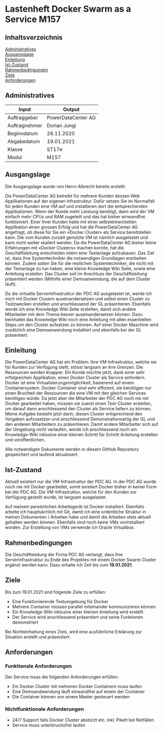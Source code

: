 # Lastenheft Docker Swarm as a Service M157

## Inhaltsverzeichnis

[Administratives](#Administratives)  
[Ausgangslage](#Ausgangslage)  
[Einleitung](#Einleitung)  
[Ist-Zustand](#Ist-Zustand)  
[Rahmenbedingungen](#Rahmenbedingungen)  
[Ziele](#Ziele)  
[Anforderungen](#Anforderungen)  
 
   
<a name="Administratives"/>
<a name="Ausgangslage"/>
<a name="Einleitung"/>
<a name="Ist-Zustand"/>
<a name="Rahmenbedingungen"/>
<a name="Ziele"/>
<a name="Anforderungen"/>



## Administratives

| Input  | Output |
| ------------- | ------------- |
| Auftraggeber  | PowerDataCenter AG  |
| Auftragnehmer  | Dorian Jungi  |
| Beginndatum  | 26.11.2020  |
| Abgabedatum  | 19.01.2021  |
| Klasse  | ST17e  |
| Modul  | M157  |

## Ausgangslage
Die Ausgangslage wurde von Herrn Albrecht bereits erstellt:

Die PowerDataCenter AG betreibt für mehrere Kunden dessen Web Applikationen auf der eigenen Infrastruktur. Dafür setzen Sie im Normalfall für jeden Kunden eine VM auf und installieren dort die entsprechenden Applikationen. Wenn der Kunde mehr Leistung benötigt, dann wird der VM einfach mehr CPUs und RAM zugeteilt und das hat bisher einwandfrei funktioniert. Einer Ihrer Kunden hatte mit einer selbstentwickelten Applikation einen grossen Erfolg und hat die PowerDataCenter AG angefragt, ob diese für Sie ein «Docker Cluster» als Service bereitstellen kann. Die vom Kunden zurzeit genutzte VM ist nämlich ausgelastet und kann nicht weiter skaliert werden. Da die PowerDataCenter AG bisher keine Erfahrungen mit «Docker Clusters» machen konnte, hat die Geschäftsleitung entschieden intern eine Testanlage aufzubauen. Das Ziel ist, dass Ihre Systemtechniker die notwendigen Grundlagen erarbeiten können. Zudem sollen Sie für die restlichen Systemtechniker, die nicht mit der Testanlage zu tun haben, eine kleine Knowledge Wiki Seite, sowie eine Anleitung erstellen. Das Cluster soll im Anschluss der Geschäftsleitung präsentiert werden (Mithilfe einer Demoanwendung, die auf dem Cluster läuft).

Da die virtuelle Serverinfrastruktur der PDC AG ausgelastet ist, werde ich mich mit Docker Clusern auseinandersetzen und selbst einen Cluster zu Testzwecken erstellen und anschliessend der GL präsentieren. Ebenfalls werde ich eine Knowledge Wiki Seite erstellen, damit sich andere Mitarbeiter mit dem Thema besser auseinandersetzen können. Dazu beinhaltet das Knowledge Wiki noch eine Anleitung mit allen essentiellen Steps um den Cluster aufsetzen zu können. Auf einer Docker Maschine wird zusätzlich eine Demoanwendung installiert und ebenfalls bei der GL präsentiert.

## Einleitung
Die PowerDataCenter AG hat ein Problem: Ihre VM-Infrastruktur, welche sie für Kunden zur Verfügung stellt, stösst langsam an ihre Grenzen. Die Ressourcen werden knapper. Ein Kunde möchte jetzt, dank einer sehr erfolgreichen Applikation, einen Docker Cluster als Service anfordern. Docker ist eine Virtualisierungsmöglichkeit, basierend auf einem Containersystem. Docker Container sind sehr effizient, sie benötigen nur einen Bruchteil der Ressourcen die eine VM mit den gleichen Services benötigen würde. 
Da jetzt aber die Mitarbeiter der PDC AG noch nie mit Docker gearbeitet haben, müssen sie zuerst einen Test-Cluster erstellen, um darauf dann anschliessend den Cluster als Service liefern zu können. Meine Aufgabe besteht jetzt darin, diesen Cluster entsprechend den Vorgaben aufzusetzen und anschliessend Demonstrationsartig der GL und den anderen Mitarbeitern zu präsentieren. Damit andere Mitarbeiter sich auf der Umgebung nicht verlaufen, werde ich anschliessend noch ein Knowledge-Wiki inklusive einer kleinen Schritt für Schritt Anleitung erstellen und veröffentlichen.

Alle notwendigen Dokumente werden in diesem GitHub Repository gespeichert und laufend aktualisiert.

## Ist-Zustand
Aktuell existiert nur die VM-Infrastruktur der PDC AG. In der PDC AG wurde noch nie mit Docker gearbeitet, somit existiert Docker bisher in keiner Form bei der PDC AG. Die VM-Infrastruktur, welche für den Kunden zur Verfügung gestellt wurde, ist langsam ausgelastet. 

Auf meinem persönlichen Arbeitsgerät ist Docker installiert. Ebenfalls arbeite ich hauptsächlich mit Git, damit ich eine ordentliche Struktur in meinen Dokumenten / Arbeiten habe und damit die Arbeiten stets aktuell gehalten werden können. Ebenfalls sind noch keine VMs vorinstalliert worden. Zur Erstellung von VMs verwende ich Oracle Virtualbox.

## Rahmenbedingungen
Die Geschäftsleitung der Firma PDC AG verlangt, dass ihre Serverinfrastruktur zu Ende des Projektes mit einem Docker Swarm Cluster ergänzt werden kann. Dazu erhalte ich Zeit bis zum **19.01.2021**.

## Ziele
Bis zum 19.01.2021 sind folgende Ziele zu erfüllen:

- Eine Funktionierende Testumgebung für Docker
- Mehrere Container müssen parallel miteinander kommunizieren können
- Ein Knowledge-Wiki inklusive einer kleinen Anleitung wird erstellt
- Der Service wird anschliessend präsentiert und seine Funktionen demonstriert

Bei Nichteinhaltung eines Ziels, wird eine ausführliche Erklärung zur Situation erstellt und präsentiert.

## Anforderungen

### Funktionale Anforderungen
Der Service muss die folgenden Anforderungen erfüllen:

- Ein Docker Cluster mit mehreren Docker Containern muss laufen
- Eine Demoandwendung läuft einwandfrei auf einem der Container
- Die Container können von einem Master gesteuert werden

### Nichtfunktionale Anforderungen

- 24/7 Support falls Docker Cluster abstürzt etc. inkl. Pikett bei Notfällen
- Service muss unterbruchsfrei laufen


